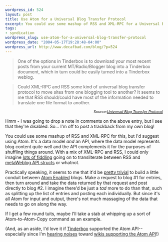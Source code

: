```yaml
--- 
wordpress_id: 524
layout: post
title: Use Atom for a Universal Blog Transfer Protocol
excerpt: You could use some mashup of RSS and XML-RPC for a Universal Blog Transfer Protocol, but I&#8217;d suggest using Atom. It&#8217;s a data model and an API, where the data model represents blog content quite well and the API complements it for the purposes of shuffling things around. With a mix of XML-RPC and RSS, I could only imagine lots of fiddling going on to transliterate between RSS and metaWeblog API structs or whatnot.
tags: 
- syndication
wordpress_slug: use-atom-for-a-universal-blog-transfer-protocol
wordpress_date: "2004-05-17T19:28:48-04:00"
wordpress_url: http://www.decafbad.com/blog/?p=524
---
```

> One of the options in Tinderbox is to download your most recent posts from your current MT/Radio/Blogger blog into a Tinderbox document, which in turn could be easily turned into a Tinderbox weblog.

> Could XML-RPC and RSS some kind of universal blog transfer protocol to move sites from one blogging tool to another? It seems to me that RSS should/could have most of the information needed to translate one file format to another.

<div class="credit" align="right"><small>Source:<cite><a href=
"http://www.ahawkins.org/mt/archives/000641.html">Universal Blog Transfer Protocol</a></cite></small></div>

Hmm - I was going to drop a note in comments on the above entry, but I see that they're disabled.  So...  I'm off to post a trackback from my own blog!

You could use some mashup of RSS and XML-RPC for this, but I'd suggest using Atom.  It's a data model *and* an API, where the data model represents blog content quite well and the API complements it for the purposes of shuffling things around.  With a mix of XML-RPC and RSS, I could only imagine [lots of fiddling][meta_fiddling] going on to transliterate between RSS and [metaWeblog API structs][metaweblog] or whatnot.

Practically speaking, it seems to me that it'd be [pretty trivial][atom_tut] to build a little conduit between [Atom Enabled][atomenabled] blogs.  Make a request to blog #1 for entries, then turn around and take the data returned by that request and post directly to blog #2.  I imagine there'd be just a *tad* more to do than that, such as splitting up the list of entries and posting each individually.  But since it's all Atom for input and output, there's not much massaging of the data that needs to go on along the way. 

If I get a few round tuits, maybe I'll take a stab at whipping up a sort of Atom-to-Atom-Copy command as an example.  

(And, as an aside, I'd love it if [Tinderbox][tinderbox] supported the Atom API--especially since I'm [hearing noises][joe_wiki] toward [wikis supporting the Atom API][jsp_atom]!)

[tinderbox]: http://www.eastgate.com/Tinderbox/ "Great app for catching and developing ideas"
[atom_tut]: http://www.atomenabled.org/developers/tutorials/api-quick-guide.php "All the pieces are here in an Atom API tutorial"
[metaweblog]: http://www.xmlrpc.com/metaWeblogApi "The metaWeblog API specification"
[meta_fiddling]: http://www.xml.com/pub/a/2003/10/15/dive.html "Mark Pilgrim's overview of the Atom API.  In particular, check out the section about the metaWeblog API's relationship to RSS 2.0"
[atomenabled]: http://www.atomenabled.org/
[joe_wiki]: http://www.xml.com/pub/a/2004/04/14/atomwiki.html "Joe Gregorio explores Atom-Powered Wiki"
[jsp_atom]: http://www.ecyrd.com/ButtUgly/Wiki.jsp?page=Main_blogentry_160504_2 "Wherein the author of JSPWiki entertains the notion of an Atom API"
